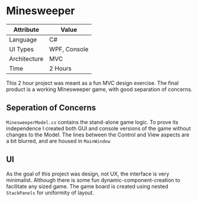 # Minesweeper

| Attribute     | Value   |
|--------------|---------|
| Language   | C#     |
| UI Types   | WPF, Console     |
| Architecture | MVC     |
| Time         | 2 Hours |

This 2 hour project was meant as a fun MVC design exercise. The final product is a working Minesweeper game, with good separation of concerns. 

## Seperation of Concerns
```MinesweeperModel.cs``` contains the stand-alone game logic. To prove its independence I created both GUI and console versions of the game without changes to the Model.
The lines between the Control and View aspects are a bit blurred, and are housed in ```MainWindow```

## UI
As the goal of this project was design, not UX, the interface is very minimalist. Although there is some fun dynamic-component-creation to facilitate any sized game.
The game board is created using nested ```StackPanels``` for uniformity of layout.
